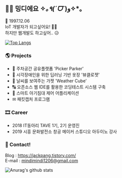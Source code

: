 
## 👋😊 밍디에요 ✧*｡٩(ˊᗜˋ*)و✧*｡
   📅 1997.12.06 <br>
   IoT 개발자가 되고싶어요! 👨‍💻 <br>
      하지만 웹개발도 하고싶어.. 😥
 
 [![Top Langs](https://github-readme-stats.vercel.app/api/top-langs/?username=mindi1206&layout=compact)](https://github.com/anuraghazra/github-readme-stats)
 
### 🌎 Projects
  * 🚚 주차공간 공유플랫폼 'Picker Parker' <br>
  * 👔 시각장애인을 위한 딥러닝 기반 옷장 '뷰클로젯' <br>
  * 🌈 날씨를 보여주는 가젯 'Weather Cube' <br>
  * 🔠 오픈소스 웹 IDE를 활용한 코딩테스트 시스템 구축 <br>
  * 👶 스마트 아기침대 제어 어플리케이션 <br>
  * ✉ 패킷캡처 프로그램 <br>

### 🎞 Career
* 2018 IT동아리 TAVE 1기, 2기 운영진
* 2019 시흥 문화발전소 창공 메이커 스튜디오 아두이노 강사

### 📧 Contact!
Blog : https://jackpang.tistory.com/ <br>
E-mail : mindimindi1206@gmail.com


![Anurag's github stats](https://github-readme-stats.vercel.app/api?username=mindi1206&show_icons=true) <br>

<!-- **mindi1206/mindi1206** is a ✨ _special_ ✨ repository because its `README.md` (this file) appears on your GitHub profile.



Here are some ideas to get you started:


- 🔭 I’m currently working on ...
- 🌱 I’m currently learning ...
- 👯 I’m looking to collaborate on ...
- 🤔 I’m looking for help with ...
- 💬 Ask me about ...
- 📫 How to reach me: ...
- 😄 Pronouns: ...
- ⚡ Fun fact: ...
-->
